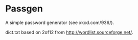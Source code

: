 Passgen
=======

A simple password generator (see xkcd.com/936/).

dict.txt based on 2of12 from http://wordlist.sourceforge.net/.
